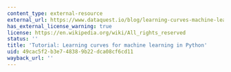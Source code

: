 ```yaml
---
content_type: external-resource
external_url: https://www.dataquest.io/blog/learning-curves-machine-learning/
has_external_license_warning: true
license: https://en.wikipedia.org/wiki/All_rights_reserved
status: ''
title: 'Tutorial: Learning curves for machine learning in Python'
uid: 49cac5f2-b3e7-4838-9b22-dca08cf6cd11
wayback_url: ''
---
```

